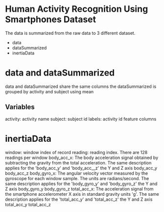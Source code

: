 Human Activity Recognition Using Smartphones Dataset
====================================================

The data is summarized from the raw data to 3 different dataset. 

- data
- dataSummarized
- inertiaData

data and dataSummarized
=======================

data and dataSummarized share the same columns
the dataSummarized is grouped by activity and subject using mean

Variables
---------

activity: activity name
subject: subject id
labels: activity id
feature columns

inertiaData
===========

window: window index of record
reading: reading index. There are 128 readings per window
body_acc_x: The body acceleration signal obtained by subtracting the gravity from the total acceleration. The same description applies for the 'body_acc_y' and 'body_acc__z' the Y and Z axis
body_acc_y
body_acc_z
body_gyro_x: The angular velocity vector measured by the gyroscope for each window sample. The units are radians/second. The same description applies for the 'body_gyro_y' and 'body_gyro_z' the Y and Z axis
body_gyro_y
body_gyro_z
total_acc_x: The acceleration signal from the smartphone accelerometer X axis in standard gravity units 'g'. The same description applies for the 'total_acc_y' and 'total_acc_z' the Y and Z axis
total_acc_y
total_acc_z
